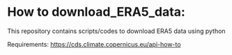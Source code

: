 # How to download_ERA5_data:
This repository contains scripts/codes to download ERA5 data using python

Requirements:
https://cds.climate.copernicus.eu/api-how-to

